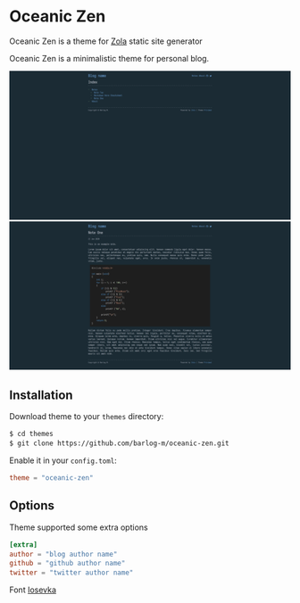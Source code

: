 # Oceanic Zen

Oceanic Zen is a theme for [Zola](https://www.getzola.org/) static site generator

Oceanic Zen is a minimalistic theme for personal blog.

![Screenshot](screenshot0.png)
![Screenshot](screenshot1.png)

## Installation

Download theme to your `themes` directory:

```bash
$ cd themes
$ git clone https://github.com/barlog-m/oceanic-zen.git
```

Enable it in your `config.toml`:

```toml
theme = "oceanic-zen"
```

## Options

Theme supported some extra options

```toml
[extra]
author = "blog author name"
github = "github author name"
twitter = "twitter author name"
```

Font [Iosevka](https://typeof.net/Iosevka/)
